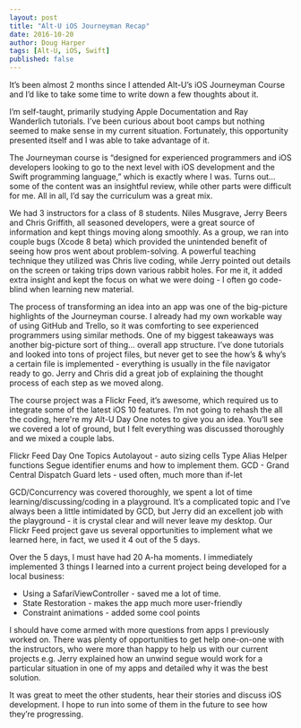 ```yaml
---
layout: post
title: "Alt-U iOS Journeyman Recap"
date: 2016-10-20
author: Doug Harper
tags: [Alt-U, iOS, Swift]
published: false
---
```


It’s been almost 2 months since I attended Alt-U’s iOS Journeyman Course and I’d like to take some time to write down a few thoughts about it. 

I’m self-taught, primarily studying Apple Documentation and Ray Wanderlich tutorials.  I’ve been curious about boot camps but nothing seemed to make sense in my current situation.  Fortunately, this opportunity presented itself and I was able to take advantage of it.  

The Journeyman course is “designed for experienced programmers and iOS developers looking to go to the next level with iOS development and the Swift programming language,” which is exactly where I was.  Turns out… some of the content was an insightful review, while other parts were difficult for me.  All in all, I’d say the curriculum was a great mix.

We had 3 instructors for a class of 8 students.  Niles Musgrave, Jerry Beers and Chris Griffith, all seasoned developers, were a great source of information and kept things moving along smoothly. As a group, we ran into couple bugs (Xcode 8 beta) which provided the unintended benefit of seeing how pros went about problem-solving.  A powerful teaching technique they utilized was Chris live coding, while Jerry pointed out details on the screen or taking trips down various rabbit holes.  For me it, it added extra insight and kept the focus on what we were doing - I often go code-blind when learning new material.

The process of transforming an idea into an app was one of the big-picture highlights of the Journeyman course.  I already had my own workable way of using GitHub and Trello, so it was comforting to see experienced programmers using similar methods.  One of my biggest takeaways was another big-picture sort of thing… overall app structure.  I’ve done tutorials and looked into tons of project files, but never get to see the how’s & why’s a certain file is implemented - everything is usually in the file navigator ready to go.  Jerry and Chris did a great job of explaining the thought process of each step as we moved along.


The course project was a Flickr Feed, it’s awesome, which required us to integrate some of the latest iOS 10 features.  I’m not going to rehash the all the coding, here're my Alt-U Day One notes to give you an idea.  You’ll see we covered a lot of ground, but I felt everything was discussed thoroughly and we mixed a couple labs.

Flickr Feed Day One Topics
Autolayout - auto sizing cells
Type Alias
Helper functions
Segue identifier enums and how to implement them.
GCD - Grand Central Dispatch
Guard lets - used often, much more than if-let

GCD/Concurrency was covered thoroughly, we spent a lot of time learning/discussing/coding in a playground.  It’s a complicated topic and I’ve always been a little intimidated by GCD, but Jerry did an excellent job with the playground - it is crystal clear and will never leave my desktop.  Our Flickr Feed project gave us several opportunities to implement what we learned here, in fact, we used it 4 out of the 5 days. 

Over the 5 days, I must have had 20 A-ha moments.  I immediately implemented 3 things I learned into a current project being developed for a local business: 

- Using a SafariViewController - saved me a lot of time.
- State Restoration - makes the app much more user-friendly
- Constraint animations - added some cool points

I should have come armed with more questions from apps I previously worked on.  There was plenty of opportunities to get help one-on-one with the instructors, who were more than happy to help us with our current projects e.g. Jerry explained how an unwind segue would work for a particular situation in one of my apps and detailed why it was the best solution.  

It was great to meet the other students, hear their stories and discuss iOS development.  I hope to run into some of them in the future to see how they’re progressing. 


